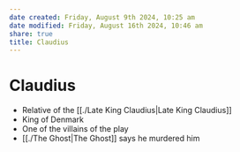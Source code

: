 ```yaml
---
date created: Friday, August 9th 2024, 10:25 am
date modified: Friday, August 16th 2024, 10:46 am
share: true
title: Claudius
---
```


# Claudius

- Relative of the [[./Late King Claudius|Late King Claudius]]
- King of Denmark
- One of the villains of the play
- [[./The Ghost|The Ghost]] says he murdered him
